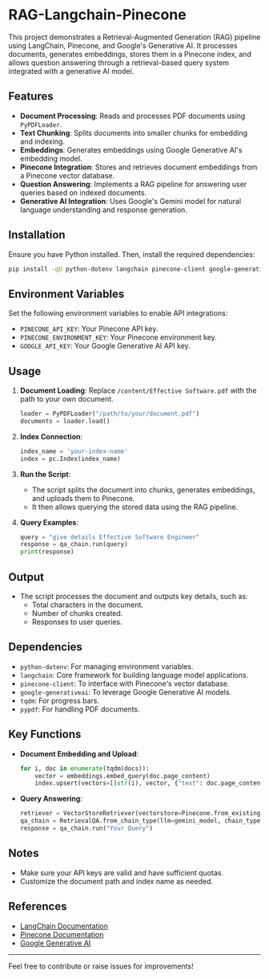 
# RAG-Langchain-Pinecone

This project demonstrates a Retrieval-Augmented Generation (RAG) pipeline using LangChain, Pinecone, and Google's Generative AI. It processes documents, generates embeddings, stores them in a Pinecone index, and allows question answering through a retrieval-based query system integrated with a generative AI model.

## Features

- **Document Processing**: Reads and processes PDF documents using `PyPDFLoader`.
- **Text Chunking**: Splits documents into smaller chunks for embedding and indexing.
- **Embeddings**: Generates embeddings using Google Generative AI's embedding model.
- **Pinecone Integration**: Stores and retrieves document embeddings from a Pinecone vector database.
- **Question Answering**: Implements a RAG pipeline for answering user queries based on indexed documents.
- **Generative AI Integration**: Uses Google's Gemini model for natural language understanding and response generation.

## Installation

Ensure you have Python installed. Then, install the required dependencies:

```bash
pip install -qU python-dotenv langchain pinecone-client google-generativeai tqdm langchain-community pypdf
```

## Environment Variables

Set the following environment variables to enable API integrations:

- `PINECONE_API_KEY`: Your Pinecone API key.
- `PINECONE_ENVIRONMENT_KEY`: Your Pinecone environment key.
- `GOOGLE_API_KEY`: Your Google Generative AI API key.

## Usage

1. **Document Loading**: Replace `/content/Effective Software.pdf` with the path to your own document.
   ```python
   loader = PyPDFLoader("/path/to/your/document.pdf")
   documents = loader.load()
   ```

2. **Index Connection**:
   ```python
   index_name = 'your-index-name'
   index = pc.Index(index_name)
   ```

3. **Run the Script**:
   - The script splits the document into chunks, generates embeddings, and uploads them to Pinecone.
   - It then allows querying the stored data using the RAG pipeline.

4. **Query Examples**:
   ```python
   query = "give details Effective Software Engineer"
   response = qa_chain.run(query)
   print(response)
   ```

## Output

- The script processes the document and outputs key details, such as:
  - Total characters in the document.
  - Number of chunks created.
  - Responses to user queries.

## Dependencies

- `python-dotenv`: For managing environment variables.
- `langchain`: Core framework for building language model applications.
- `pinecone-client`: To interface with Pinecone's vector database.
- `google-generativeai`: To leverage Google Generative AI models.
- `tqdm`: For progress bars.
- `pypdf`: For handling PDF documents.

## Key Functions

- **Document Embedding and Upload**:
   ```python
   for i, doc in enumerate(tqdm(docs)):
       vector = embeddings.embed_query(doc.page_content)
       index.upsert(vectors=[(str(i), vector, {"text": doc.page_content})])
   ```

- **Query Answering**:
   ```python
   retriever = VectorStoreRetriever(vectorstore=Pinecone.from_existing_index(index_name=index_name, embedding=embeddings, text_key="text"))
   qa_chain = RetrievalQA.from_chain_type(llm=gemini_model, chain_type="map_reduce", retriever=retriever)
   response = qa_chain.run("Your Query")
   ```

## Notes

- Make sure your API keys are valid and have sufficient quotas.
- Customize the document path and index name as needed.

## References

- [LangChain Documentation](https://langchain.readthedocs.io/)
- [Pinecone Documentation](https://docs.pinecone.io/)
- [Google Generative AI](https://cloud.google.com/ai-platform/)

---

Feel free to contribute or raise issues for improvements!


